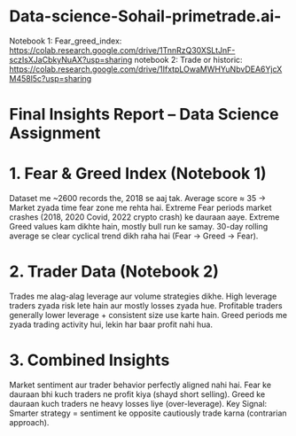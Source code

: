# Data-science-Sohail-primetrade.ai-
Notebook 1: Fear_greed_index: https://colab.research.google.com/drive/1TnnRzQ30XSLtJnF-sczIsXJaCbkyNuAX?usp=sharing
notebook 2: Trade or historic:  https://colab.research.google.com/drive/1IfxtpLOwaMWHYuNbvDEA6YjcXM458l5c?usp=sharing

# Final Insights Report – Data Science Assignment
# 1. Fear & Greed Index (Notebook 1)
Dataset me ~2600 records the, 2018 se aaj tak.
Average score ≈ 35 → Market zyada time fear zone me rehta hai.
Extreme Fear periods market crashes (2018, 2020 Covid, 2022 crypto crash) ke dauraan aaye.
Extreme Greed values kam dikhte hain, mostly bull run ke samay.
30-day rolling average se clear cyclical trend dikh raha hai (Fear → Greed → Fear).

# 2. Trader Data (Notebook 2)
Trades me alag-alag leverage aur volume strategies dikhe.
High leverage traders zyada risk lete hain aur mostly losses zyada hue.
Profitable traders generally lower leverage + consistent size use karte hain.
Greed periods me zyada trading activity hui, lekin har baar profit nahi hua.

# 3. Combined Insights
Market sentiment aur trader behavior perfectly aligned nahi hai.
Fear ke dauraan bhi kuch traders ne profit kiya (shayd short selling).
Greed ke dauraan kuch traders ne heavy losses liye (over-leverage).
Key Signal: Smarter strategy = sentiment ke opposite cautiously trade karna (contrarian approach).
